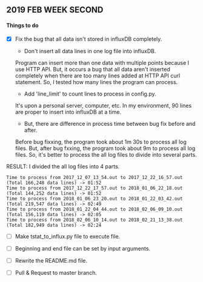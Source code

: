 ## 2019 FEB WEEK SECOND

#### Things to do

- [x] Fix the bug that all data isn't stored in influxDB completely.

	- Don't insert all data lines in one log file into influxDB.

	Program can insert more than one data with multiple points because I use HTTP API. But, it occurs a bug that all data aren't inserted completely when there are too many lines added at HTTP API curl statement. So, I tested how many lines the program can process.
	
	- Add 'line_limit' to count lines to process in config.py.

	It's upon a personal server, computer, etc. In my environment, 90 lines are proper to insert into influxDB at a time.

	- But, there are difference in process time between bug fix before and after.

	Before bug fixxing, the program took about 1m 30s to process all log files. But, after bug fxxing, the program took about 9m to process all log files. So, it's better to process the all log files to divide into several parts.

RESULT: I divided the all log files into 4 parts.

	Time to process from 2017_12_07_13_54.out to 2017_12_22_16_57.out (Total 166,248 data lines) -> 01:52
	Time to process from 2017_12_22_17_57.out to 2018_01_06_22_18.out (Total 144,252 data lines) -> 01:52
	Time to process from 2018_01_06_23_20.out to 2018_01_22_03_42.out (Total 219,547 data lines) -> 02:49
	Time to process from 2018_01_22_04_44.out to 2018_02_06_09_10.out (Total 156,119 data lines) -> 02:05
	Time to process from 2018_02_06_10_14.out to 2018_02_21_13_38.out (Total 182,949 data lines) -> 02:24

- [ ] Make tstat_to_influx.py file to execute file.

- [ ] Beginning and end file can be set by input arguments.

- [ ] Rewrite the README.md file.

- [ ] Pull & Request to master branch.
